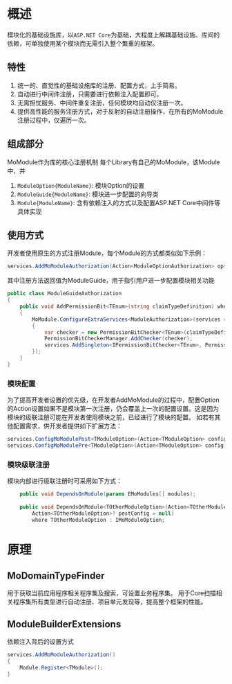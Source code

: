 # 概述

模块化的基础设施库，以`ASP.NET Core`为基础，大程度上解耦基础设施、库间的依赖，可单独使用某个模块而无需引入整个繁重的框架。

## 特性

1. 统一的、直觉性的基础设施库的注册、配置方式，上手简易。
2. 自动进行中间件注册，只需要进行依赖注入配置即可。
3. 无需担忧服务、中间件重复注册，任何模块均自动仅注册一次。
4. 提供高性能的服务注册方式，对于反射的自动注册操作，在所有的MoModule注册过程中，仅遍历一次。


## 组成部分
MoModule作为库的核心注册机制
每个Library有自己的MoModule，该Module中，并
1. `ModuleOption{ModuleName}`: 模块Option的设置
2. `ModuleGuide{ModuleName}`: 模块进一步配置的向导类
3. `Module{ModuleName}`: 含有依赖注入的方式以及配置ASP.NET Core中间件等具体实现

## 使用方式
开发者使用原生的方式注册Module，每个Module的方式都类似如下示例：
```cs
services.AddMoModuleAuthorization(Action<ModuleOptionAuthorization> option = null)
```


其中注册方法返回值为ModuleGuide，用于指引用户进一步配置模块相关功能
```cs
public class ModuleGuideAuthorization
{
    public void AddPermissionBit<TEnum>(string claimTypeDefinition) where TEnum : struct, Enum
    {
        MoModule.ConfigureExtraServices<ModuleAuthorization>(services =>
        {
            var checker = new PermissionBitChecker<TEnum>(claimTypeDefinition);
            PermissionBitCheckerManager.AddChecker(checker);
            services.AddSingleton<IPermissionBitChecker<TEnum>, PermissionBitChecker<TEnum>>(_ => checker);
        });
    }
}
```


### 模块配置
	
为了提高开发者设置的优先级，在开发者AddMoModule的过程中，配置Option的Action设置如果不是模块第一次注册，仍会覆盖上一次的配置设置。这是因为模块的级联注册可能在开发者使用模块之前，已经进行了模块的配置。
如若有其他配置需求，供开发者提供如下扩展方法：
```cs
services.ConfigMoModulePost<TModuleOption>(Action<TModuleOption> config);
services.ConfigMoModulePre<TModuleOption>(Action<TModuleOption> config);
```


### 模块级联注册

模块内部进行级联注册时可采用如下方式：
```cs
    public void DependsOnModule(params EMoModules[] modules);
    
    public void DependsOnModule<TOtherModuleOption>(Action<TOtherModuleOption>? preConfig = null,
        Action<TOtherModuleOption>? postConfig = null) 
        where TOtherModuleOption : IMoModuleOption;
```




# 原理

## MoDomainTypeFinder 

用于获取当前应用程序相关程序集及搜索，可设置业务程序集。
用于Core扫描相关程序集所有类型进行自动注册、项目单元发现等，提高整个框架的性能。

## ModuleBuilderExtensions
依赖注入背后的设置方式
```cs
services.AddMoModuleAuthorization()
{
    Module.Register<TModule>();
}
```